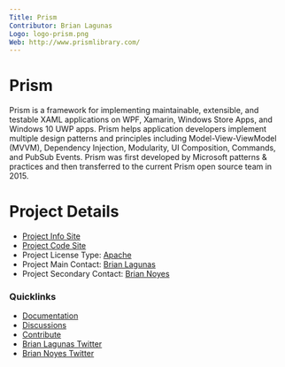 ```yaml
---
Title: Prism
Contributor: Brian Lagunas
Logo: logo-prism.png
Web: http://www.prismlibrary.com/
---
```

# Prism

Prism is a framework for implementing maintainable, extensible, and testable XAML applications on WPF, Xamarin, Windows Store Apps, and Windows 10 UWP apps. Prism helps application developers implement multiple design patterns and principles including Model-View-ViewModel (MVVM), Dependency Injection, Modularity, UI Composition, Commands, and PubSub Events. Prism was first developed by Microsoft patterns & practices and then transferred to the current Prism open source team in 2015.

# Project Details
* [Project Info Site](http://prismlibrary.com)
* [Project Code Site](https://github.com/PrismLibrary/Prism) 
* Project License Type: [Apache](https://github.com/PrismLibrary/Prism/blob/master/LICENSE)
* Project Main Contact: [Brian Lagunas](http://brianlagunas.com) 
* Project Secondary Contact: [Brian Noyes](http://briannoyes.net/)

### Quicklinks

* [Documentation](https://msdn.microsoft.com/en-us/library/gg406140.aspx)
* [Discussions](https://github.com/PrismLibrary/Prism/issues)
* [Contribute](https://github.com/PrismLibrary/Prism#contributing)
* [Brian Lagunas Twitter](https://twitter.com/brianlagunas)
* [Brian Noyes Twitter](https://twitter.com/briannoyes)
